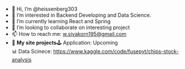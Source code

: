 - 👋 Hi, I’m @heissenberg303
- 👀 I’m interested in Backend Developing and Data Science.
- 🌱 I’m currently learning React and Spring
- 💞️ I’m looking to collaborate on interesting project
- 📫 How to reach me: w.sivakorn195@gmail.com
- :gift: **My site projects**:joystick: Application: Upcoming  
                         :bar_chart: Data Scinece: https://www.kaggle.com/code/fusepyt/chips-stock-analysis

<!---
heissenberg303/heissenberg303 is a ✨ special ✨ repository because its `README.md` (this file) appears on your GitHub profile.
You can click the Preview link to take a look at your changes.
--->
